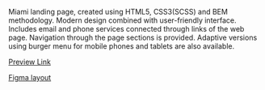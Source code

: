   Miami landing page, created using HTML5, CSS3(SCSS) and BEM methodology.
Modern design combined with user-friendly interface. Includes email and phone services connected through links of the web page. Navigation through the page sections is provided. Adaptive versions using burger menu for mobile phones and tablets are also available.

[Preview Link](https://natalia-ponomarenko.github.io/Miami-landing-page/)


[Figma layout](https://www.figma.com/file/nHz8bflIwJaWP3P99vKTH5/miami_home_new?node-id=0%3A2)
